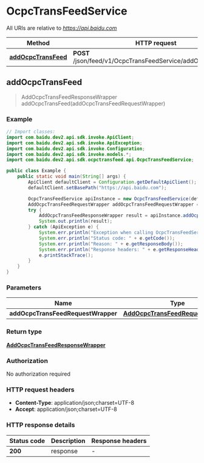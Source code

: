 # OcpcTransFeedService

All URIs are relative to *https://api.baidu.com*

Method | HTTP request | Description
------------- | ------------- | -------------
[**addOcpcTransFeed**](OcpcTransFeedService.md#addOcpcTransFeed) | **POST** /json/feed/v1/OcpcTransFeedService/addOcpcTransFeed | 



## addOcpcTransFeed

> AddOcpcTransFeedResponseWrapper addOcpcTransFeed(addOcpcTransFeedRequestWrapper)



### Example

```java
// Import classes:
import com.baidu.dev2.api.sdk.invoke.ApiClient;
import com.baidu.dev2.api.sdk.invoke.ApiException;
import com.baidu.dev2.api.sdk.invoke.Configuration;
import com.baidu.dev2.api.sdk.invoke.models.*;
import com.baidu.dev2.api.sdk.ocpctransfeed.api.OcpcTransFeedService;

public class Example {
    public static void main(String[] args) {
        ApiClient defaultClient = Configuration.getDefaultApiClient();
        defaultClient.setBasePath("https://api.baidu.com");

        OcpcTransFeedService apiInstance = new OcpcTransFeedService(defaultClient);
        AddOcpcTransFeedRequestWrapper addOcpcTransFeedRequestWrapper = new AddOcpcTransFeedRequestWrapper(); // AddOcpcTransFeedRequestWrapper | 
        try {
            AddOcpcTransFeedResponseWrapper result = apiInstance.addOcpcTransFeed(addOcpcTransFeedRequestWrapper);
            System.out.println(result);
        } catch (ApiException e) {
            System.err.println("Exception when calling OcpcTransFeedService#addOcpcTransFeed");
            System.err.println("Status code: " + e.getCode());
            System.err.println("Reason: " + e.getResponseBody());
            System.err.println("Response headers: " + e.getResponseHeaders());
            e.printStackTrace();
        }
    }
}
```

### Parameters


Name | Type | Description  | Notes
------------- | ------------- | ------------- | -------------
 **addOcpcTransFeedRequestWrapper** | [**AddOcpcTransFeedRequestWrapper**](AddOcpcTransFeedRequestWrapper.md)|  |

### Return type

[**AddOcpcTransFeedResponseWrapper**](AddOcpcTransFeedResponseWrapper.md)

### Authorization

No authorization required

### HTTP request headers

- **Content-Type**: application/json;charset=UTF-8
- **Accept**: application/json;charset=UTF-8


### HTTP response details
| Status code | Description | Response headers |
|-------------|-------------|------------------|
| **200** | response |  -  |

